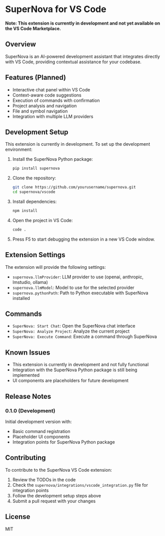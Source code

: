 # SuperNova for VS Code

**Note: This extension is currently in development and not yet available on the VS Code Marketplace.**

## Overview

SuperNova is an AI-powered development assistant that integrates directly with VS Code, providing contextual assistance for your codebase.

## Features (Planned)

- Interactive chat panel within VS Code
- Context-aware code suggestions
- Execution of commands with confirmation
- Project analysis and navigation
- File and symbol navigation
- Integration with multiple LLM providers

## Development Setup

This extension is currently in development. To set up the development environment:

1. Install the SuperNova Python package:
   ```bash
   pip install supernova
   ```

2. Clone the repository:
   ```bash
   git clone https://github.com/yourusername/supernova.git
   cd supernova/vscode
   ```

3. Install dependencies:
   ```bash
   npm install
   ```

4. Open the project in VS Code:
   ```bash
   code .
   ```

5. Press F5 to start debugging the extension in a new VS Code window.

## Extension Settings

The extension will provide the following settings:

* `supernova.llmProvider`: LLM provider to use (openai, anthropic, lmstudio, ollama)
* `supernova.llmModel`: Model to use for the selected provider
* `supernova.pythonPath`: Path to Python executable with SuperNova installed

## Commands

* `SuperNova: Start Chat`: Open the SuperNova chat interface
* `SuperNova: Analyze Project`: Analyze the current project
* `SuperNova: Execute Command`: Execute a command through SuperNova

## Known Issues

- This extension is currently in development and not fully functional
- Integration with the SuperNova Python package is still being implemented
- UI components are placeholders for future development

## Release Notes

### 0.1.0 (Development)

Initial development version with:
- Basic command registration
- Placeholder UI components
- Integration points for SuperNova Python package

## Contributing

To contribute to the SuperNova VS Code extension:

1. Review the TODOs in the code
2. Check the `supernova/integrations/vscode_integration.py` file for integration points
3. Follow the development setup steps above
4. Submit a pull request with your changes

## License

MIT 